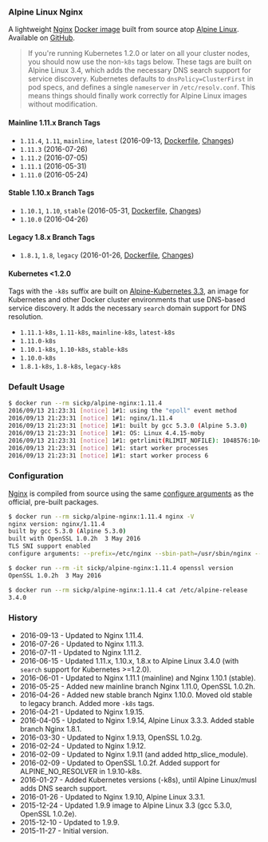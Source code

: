 ### Alpine Linux Nginx

A lightweight [Nginx][nginx] [Docker image][dockerhub_project] built from source atop [Alpine Linux][alpine_linux]. Available on [GitHub][github_project].

> If you're running Kubernetes 1.2.0 or later on all your cluster nodes, you should now use the non-`k8s` tags below. These tags are built on Alpine Linux 3.4, which adds the necessary DNS search support for service discovery. Kubernetes defaults to `dnsPolicy=ClusterFirst` in pod specs, and defines a single `nameserver` in `/etc/resolv.conf`. This means things should finally work correctly for Alpine Linux images without modification.

#### Mainline 1.11.x Branch Tags

- `1.11.4`, `1.11`, `mainline`, `latest` (2016-09-13, [Dockerfile][dockerfile_1_11], [Changes][nginx_changes])
- `1.11.3` (2016-07-26)
- `1.11.2` (2016-07-05)
- `1.11.1` (2016-05-31)
- `1.11.0` (2016-05-24)

#### Stable 1.10.x Branch Tags

- `1.10.1`, `1.10`, `stable` (2016-05-31, [Dockerfile][dockerfile_1_10], [Changes][nginx_changes_1_10])
- `1.10.0` (2016-04-26)

#### Legacy 1.8.x Branch Tags

- `1.8.1`, `1.8`, `legacy` (2016-01-26, [Dockerfile][dockerfile_1_8], [Changes][nginx_changes_1_8])

#### Kubernetes <1.2.0

Tags with the `-k8s` suffix are built on [Alpine-Kubernetes 3.3][alpine_kubernetes], an image for Kubernetes and other Docker cluster environments that use DNS-based service discovery. It adds the necessary `search` domain support for DNS resolution.

 - `1.11.1-k8s`, `1.11-k8s`, `mainline-k8s`, `latest-k8s`
 - `1.11.0-k8s`
 - `1.10.1-k8s`, `1.10-k8s`, `stable-k8s`
 - `1.10.0-k8s`
 - `1.8.1-k8s`, `1.8-k8s`, `legacy-k8s`

### Default Usage

```bash
$ docker run --rm sickp/alpine-nginx:1.11.4
2016/09/13 21:23:31 [notice] 1#1: using the "epoll" event method
2016/09/13 21:23:31 [notice] 1#1: nginx/1.11.4
2016/09/13 21:23:31 [notice] 1#1: built by gcc 5.3.0 (Alpine 5.3.0)
2016/09/13 21:23:31 [notice] 1#1: OS: Linux 4.4.15-moby
2016/09/13 21:23:31 [notice] 1#1: getrlimit(RLIMIT_NOFILE): 1048576:1048576
2016/09/13 21:23:31 [notice] 1#1: start worker processes
2016/09/13 21:23:31 [notice] 1#1: start worker process 6
```

### Configuration

[Nginx][nginx] is compiled from source using the same [configure arguments][nginx_configure] as the official, pre-built packages.

```bash
$ docker run --rm sickp/alpine-nginx:1.11.4 nginx -V
nginx version: nginx/1.11.4
built by gcc 5.3.0 (Alpine 5.3.0)
built with OpenSSL 1.0.2h  3 May 2016
TLS SNI support enabled
configure arguments: --prefix=/etc/nginx --sbin-path=/usr/sbin/nginx --conf-path=/etc/nginx/nginx.conf --error-log-path=/var/log/nginx/error.log --http-log-path=/var/log/nginx/access.log --pid-path=/var/run/nginx.pid --lock-path=/var/run/nginx.lock --http-client-body-temp-path=/var/cache/nginx/client_temp --http-proxy-temp-path=/var/cache/nginx/proxy_temp --http-fastcgi-temp-path=/var/cache/nginx/fastcgi_temp --http-uwsgi-temp-path=/var/cache/nginx/uwsgi_temp --http-scgi-temp-path=/var/cache/nginx/scgi_temp --user=nginx --group=nginx --with-http_ssl_module --with-http_realip_module --with-http_addition_module --with-http_sub_module --with-http_dav_module --with-http_flv_module --with-http_mp4_module --with-http_gunzip_module --with-http_gzip_static_module --with-http_random_index_module --with-http_secure_link_module --with-http_stub_status_module --with-http_auth_request_module --with-threads --with-stream --with-stream_ssl_module --with-http_slice_module --with-mail --with-mail_ssl_module --with-file-aio --with-http_v2_module --with-ipv6

$ docker run --rm -it sickp/alpine-nginx:1.11.4 openssl version
OpenSSL 1.0.2h  3 May 2016

$ docker run --rm sickp/alpine-nginx:1.11.4 cat /etc/alpine-release
3.4.0
```

### History

- 2016-09-13 - Updated to Nginx 1.11.4.
- 2016-07-26 - Updated to Nginx 1.11.3.
- 2016-07-11 - Updated to Nginx 1.11.2.
- 2016-06-15 - Updated 1.11.x, 1.10.x, 1.8.x to Alpine Linux 3.4.0 (with `search` support for Kubernetes >=1.2.0).
- 2016-06-01 - Updated to Nginx 1.11.1 (mainline) and Nginx 1.10.1 (stable).
- 2016-05-25 - Added new mainline branch Nginx 1.11.0, OpenSSL 1.0.2h.
- 2016-04-26 - Added new stable branch Nginx 1.10.0. Moved old stable to legacy branch. Added more `-k8s` tags.
- 2016-04-21 - Updated to Nginx 1.9.15.
- 2016-04-05 - Updated to Nginx 1.9.14, Alpine Linux 3.3.3. Added stable branch Nginx 1.8.1.
- 2016-03-30 - Updated to Nginx 1.9.13, OpenSSL 1.0.2g.
- 2016-02-24 - Updated to Nginx 1.9.12.
- 2016-02-09 - Updated to Nginx 1.9.11 (and added http_slice_module).
- 2016-02-09 - Updated to OpenSSL 1.0.2f. Added support for ALPINE_NO_RESOLVER in 1.9.10-k8s.
- 2016-01-27 - Added Kubernetes versions (-k8s), until Alpine Linux/musl adds DNS search support.
- 2016-01-26 - Updated to Nginx 1.9.10, Alpine Linux 3.3.1.
- 2015-12-24 - Updated 1.9.9 image to Alpine Linux 3.3 (gcc 5.3.0, OpenSSL 1.0.2e).
- 2015-12-10 - Updated to 1.9.9.
- 2015-11-27 - Initial version.

[alpine_kubernetes]:   https://hub.docker.com/r/janeczku/alpine-kubernetes/
[alpine_linux]:        https://hub.docker.com/_/alpine/
[dockerhub_project]:   https://hub.docker.com/r/sickp/alpine-nginx/
[dockerfile_1_8]:      https://github.com/sickp/docker-alpine-nginx/tree/master/versions/1.8.1/Dockerfile
[dockerfile_1_10]:     https://github.com/sickp/docker-alpine-nginx/tree/master/versions/1.10.0/Dockerfile
[dockerfile_1_11]:     https://github.com/sickp/docker-alpine-nginx/tree/master/versions/1.11.0/Dockerfile
[github_project]:      https://github.com/sickp/docker-alpine-nginx/
[nginx]:               http://nginx.org/
[nginx_changes]:       http://nginx.org/en/CHANGES
[nginx_changes_1_8]:   http://nginx.org/en/CHANGES-1.8
[nginx_changes_1_10]:  http://nginx.org/en/CHANGES-1.10
[nginx_configure]:     http://nginx.org/en/linux_packages.html#mainline
